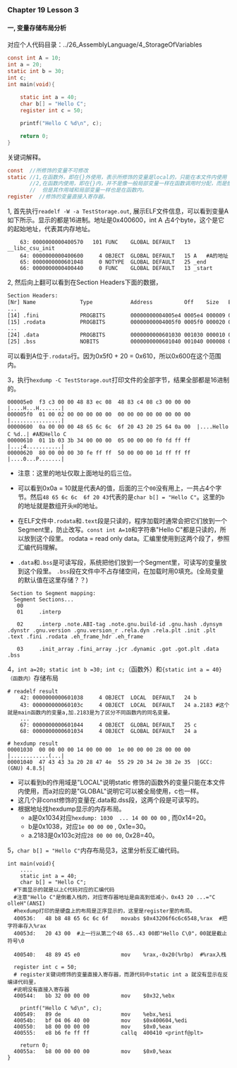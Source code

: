 ### Chapter  19  Lesson 3 

#### 一,  变量存储布局分析

对应个人代码目录：../26_AssemblyLanguage/4_StorageOfVariables

```c
const int A = 10;
int a = 20;
static int b = 30;
int c;
int main(void){
   
	static int a = 40;
	char b[] = "Hello C";
	register int c = 50;

	printf("Hello C %d\n", c);

	return 0;
}
```



关键词解释。

```c
const  //所修饰的变量不可修改
static //1,在函数外，即在{}外使用，表示所修饰的变量是local的，只能在本文件内使用
       //2,在函数内使用，即在{}内，并不是像一般局部变量一样在函数调用时分配，而是像全局变量一样静态分配
       //  但是其作用域和局部变量一样也是在函数内。
register  //修饰的变量直接入寄存器。    
```



1, 首先执行`readelf -W -a TestStorage.out`, 展示ELF文件信息，可以看到变量A如下所示。显示的都是16进制。地址是0x400600，int A 占4个byte，这个是它的起始地址，代表其内存地址。

```shell
    63: 0000000000400570   101 FUNC    GLOBAL DEFAULT   13 __libc_csu_init
    64: 0000000000400600     4 OBJECT  GLOBAL DEFAULT   15 A   #A的地址
    65: 0000000000601048     0 NOTYPE  GLOBAL DEFAULT   25 _end
    66: 0000000000400440     0 FUNC    GLOBAL DEFAULT   13 _start
```

2, 然后向上翻可以看到在Section Headers下面的数据，

```txt
Section Headers:
[Nr] Name              Type            Address          Off    Size   ES Flg Lk Inf Al
...
[14] .fini             PROGBITS        00000000004005e4 0005e4 000009 00  AX  0   0  4
[15] .rodata           PROGBITS        00000000004005f0 0005f0 000020 00   A  0   0  8
...
[24] .data             PROGBITS        0000000000601030 001030 000010 00  WA  0   0  4
[25] .bss              NOBITS          0000000000601040 001040 000008 00  WA  0   0  4
```

可以看到A位于`.rodata`行。因为0x5f0 + 20 = 0x610，所以0x600在这个范围内。

3，执行`hexdump -C TestStorage.out`打印文件的全部字节，结果全部都是16进制的。

```shell
000005e0  f3 c3 00 00 48 83 ec 08  48 83 c4 08 c3 00 00 00  |....H...H.......|
000005f0  01 00 02 00 00 00 00 00  00 00 00 00 00 00 00 00  |................|
00000600  0a 00 00 00 48 65 6c 6c  6f 20 43 20 25 64 0a 00  |....Hello C %d..| #A和Hello C
00000610  01 1b 03 3b 34 00 00 00  05 00 00 00 f0 fd ff ff  |...;4...........|
00000620  80 00 00 00 30 fe ff ff  50 00 00 00 1d ff ff ff  |....0...P.......|
```

- 注意：这里的地址仅取上面地址的后三位。
- 可以看到0x0a = 10就是代表A的值，后面的三个`00`没有用上，一共占4个字节。然后`48 65 6c 6c  6f 20 43`代表的是`char b[] = "Hello C"`。这里的`b`的地址就是数组开头`H`的地址。

- 在ELF文件中`.rodata`和`.text`段是只读的，程序加载时通常会把它们放到一个Segment里，防止改写。`const int A=10`和字符串"Hello C"都是只读的，所以放到这个段里。
  rodata = read only data。汇编里使用到这两个段了，参照汇编代码理解。
- `.data`和`.bss`是可读写段，系统把他们放到一个Segment里，可读写的变量放到这个段里。
  `.bss`段在文件中不占存储空间，在加载时用0填充。(全局变量的默认值在这里存储？？)

```shell
 Section to Segment mapping:
  Segment Sections...
   00     
   01     .interp 
   
   02     .interp .note.ABI-tag .note.gnu.build-id .gnu.hash .dynsym .dynstr .gnu.version .gnu.version_r .rela.dyn .rela.plt .init .plt .text .fini .rodata .eh_frame_hdr .eh_frame 
   
   03     .init_array .fini_array .jcr .dynamic .got .got.plt .data .bss 
```



4，`int a=20; static int b =30; int c;`（函数外）和`{static int a = 40}（函数内）`存储布局

```shell
# readelf result    
    42: 0000000000601038     4 OBJECT  LOCAL  DEFAULT   24 b
    43: 000000000060103c     4 OBJECT  LOCAL  DEFAULT   24 a.2183 #这个就是main函数内的变量a,加.2183是为了区分不同函数内的同名变量。
    ...
    67: 0000000000601044     4 OBJECT  GLOBAL DEFAULT   25 c
    68: 0000000000601034     4 OBJECT  GLOBAL DEFAULT   24 a
```

```shell
# hexdump result
00001030  00 00 00 00 14 00 00 00  1e 00 00 00 28 00 00 00  |............(...| 
00001040  47 43 43 3a 20 28 47 4e  55 29 20 34 2e 38 2e 35  |GCC: (GNU) 4.8.5|
```

- 可以看到b的作用域是"LOCAL"说明static 修饰的函数外的变量只能在本文件内使用，而a对应的是"GLOBAL"说明它可以被全局使用，c也一样。
- 这几个非const修饰的变量在.data和.dss段，这两个段是可读写的。
- 根据地址找hexdump显示的内存布局。
  - a是0x1034对应`hexdump: 1030  ... 14 00 00 00` , 而0x14=20。
  - b是0x1038，对应`1e 00 00 00` , 0x1e=30。
  - a.2183是0x103c对应`28 00 00 00`, 0x28=40。

5，`char b[] = "Hello C"`内存布局见3，这里分析反汇编代码。

```shell
int main(void){
	....
	static int a = 40;   
	char b[] = "Hello C";
  #下面显示的就是以上C代码对应的汇编代码
  #注意"Hello C"是倒着入栈的，对应寄存器地址是由高到低减小，0x43 20 ...="C olleH"(ANSI)
  #hexdump打印的是硬盘上的布局是正序显示的，这里是register里的布局。
  400536:	48 b8 48 65 6c 6c 6f 	movabs $0x43206f6c6c6548,%rax  #把字符串存入%rax
  40053d:	20 43 00  #上一行从第二个48 65..43 00即"Hello C\0"，00就是截止符号\0
  
  400540:	48 89 45 e0          	mov    %rax,-0x20(%rbp)  #%rax入栈

  register int c = 50;
  # register关键词修饰的变量直接入寄存器，而源代码中static int a 就没有显示在反编译代码里，
  #说明没有直接入寄存器	
  400544:	bb 32 00 00 00       	mov    $0x32,%ebx  

	printf("Hello C %d\n", c);
  400549:	89 de                	mov    %ebx,%esi
  40054b:	bf 04 06 40 00       	mov    $0x400604,%edi
  400550:	b8 00 00 00 00       	mov    $0x0,%eax
  400555:	e8 b6 fe ff ff       	callq  400410 <printf@plt>

	return 0;
  40055a:	b8 00 00 00 00       	mov    $0x0,%eax
}
```

